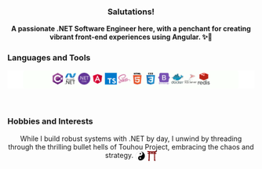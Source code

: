 <h3 align="center">Salutations!</h3>
<p align="center"><b>A passionate .NET Software Engineer here, with a penchant for creating vibrant front-end <span style="white-space: nowrap;">experiences using Angular. ✨🎉</span></b></p>

<!-- <h3 align="left">Languages and Tools:</h3>
<div style="background:white">
<div align="center" style="background:#fcfffb; padding:5px; border-radius:5px">
<img src="https://raw.githubusercontent.com/devicons/devicon/master/icons/csharp/csharp-original.svg" alt="csharp" width="40" height="40"/>
<img src="https://raw.githubusercontent.com/devicons/devicon/master/icons/dot-net/dot-net-original-wordmark.svg" alt="dotnet" width="40" height="40"/>
<img src="https://cdn.jsdelivr.net/gh/devicons/devicon/icons/dotnetcore/dotnetcore-original.svg" width="40" height="40"/>
<img src="https://angular.io/assets/images/logos/angular/angular.svg" alt="angular" width="40" height="40"/>
<img src="https://raw.githubusercontent.com/devicons/devicon/master/icons/typescript/typescript-original.svg" alt="typescript" width="40" height="40"/>
<img src="https://raw.githubusercontent.com/devicons/devicon/master/icons/sass/sass-original.svg" alt="sass" width="40" height="40"/>
<img src="https://raw.githubusercontent.com/devicons/devicon/master/icons/html5/html5-original-wordmark.svg" alt="html5" width="40" height="40"/>
<img src="https://raw.githubusercontent.com/devicons/devicon/master/icons/css3/css3-original-wordmark.svg" alt="css3" width="40" height="40"/>
<img src="https://raw.githubusercontent.com/devicons/devicon/master/icons/bootstrap/bootstrap-plain-wordmark.svg" alt="bootstrap" width="40" height="40"/>
<img src="https://raw.githubusercontent.com/devicons/devicon/master/icons/docker/docker-original-wordmark.svg" alt="docker" width="40" height="40"/>
<img src="https://www.svgrepo.com/show/303229/microsoft-sql-server-logo.svg" alt="mssql" width="40" height="40"/>
<img src="https://raw.githubusercontent.com/devicons/devicon/master/icons/redis/redis-original-wordmark.svg" alt="redis" width="40" height="40"/></div></div> -->

### Languages and Tools

<p align="center">
  <img src="./imgs/tolls.png"/>
</p>
<br />

### Hobbies and Interests

<div align="center">While I build robust systems with .NET by day, I unwind by threading through the thrilling bullet hells of Touhou Project, embracing the chaos and strategy. <img src="./imgs/Yin_and_Yang_symbol.svg.png" width="20" height="20" style="vertical-align:middle"/> <img src="./imgs/shinto-torii.png" width="20" height="20" style="vertical-align:middle"/></div>
<!--
**Shimakaze-Kan/Shimakaze-Kan** is a ✨ _special_ ✨ repository because its `README.md` (this file) appears on your GitHub profile.

Here are some ideas to get you started:

- 🔭 I’m currently working on ...
- 🌱 I’m currently learning ...
- 👯 I’m looking to collaborate on ...
- 🤔 I’m looking for help with ...
- 💬 Ask me about ...
- 📫 How to reach me: ...
- 😄 Pronouns: ...
- ⚡ Fun fact: ...
  -->
